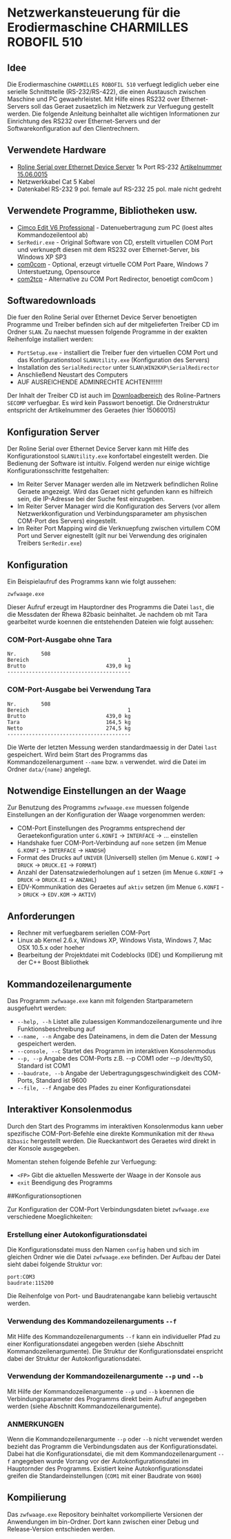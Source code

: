 # __Netzwerkansteuerung für die Erodiermaschine CHARMILLES ROBOFIL 510__

## Idee

Die Erodiermaschine `CHARMILLES ROBOFIL 510` verfuegt lediglich ueber eine serielle Schnittstelle (RS-232/RS-422), die einen Austausch zwischen Maschine und PC gewaehrleistet. Mit Hilfe eines RS232 over Ethernet-Servers soll das Geraet zusaetzlich im Netzwerk zur Verfuegung gestellt werden.
Die folgende Anleitung beinhaltet alle wichtigen Informationen zur Einrichtung des RS232 over Ethernet-Servers und der Softwarekonfiguration auf den Clientrechnern.

## Verwendete Hardware
* [Roline Serial over Ethernet Device Server](https://www.secomp.de "Secomp Computer Products") 1x Port RS-232 [Artikelnummer 15.06.0015](https://www.secomp.de/roline_rs232_uber_ethernet_adapter/15060015.html "Produktinformation")
* Netzwerkkabel Cat 5 Kabel
* Datenkabel RS-232 9 pol. female auf RS-232 25 pol. male nicht gedreht

## Verwendete Programme, Bibliotheken usw.
* [Cimco Edit V6 Professional](http://http://www.cimco.com/ "Informationen zu Cimco Edit V6 Professional") - Datenuebertragung zum PC (loest altes Kommandozeilentool ab)
* `SerRedir.exe` - Original Software von CD, erstellt virtuellen COM Port und verknuepft diesen mit dem RS232 over Ethernet-Server, bis Windows XP SP3
* [com0com](http://com0com.sourceforge.net/ "Erstellt virtuelle COM-Port-Paare") - Optional, erzeugt virtuelle COM Port Paare, Windows 7 Unterstuetzung, Opensource
* [com2tcp](http://sourceforge.net/projects/com0com/files/ "COM Port zu TCP Redirector") - Alternative zu COM Port Redirector, benoetigt com0com )

## Softwaredownloads

Die fuer den Roline Serial over Ethernet Device Server benoetigten Programme und Treiber befinden sich auf der mitgelieferten Treiber CD im Ordner `SLAN`.
Zu naechst muessen folgende Programme in der exakten Reihenfolge installiert werden:

* `PortSetup.exe` - installiert die Treiber fuer den virtuellen COM Port und das Konfigurationstool `SLANUtility.exe` (Konfiguration des Servers)
* Installation des `SerialRedirector` unter `SLAN\WIN2KXP\SerialRedirector`
* Anschließend Neustart des Computers
* AUF AUSREICHENDE ADMINRECHTE ACHTEN!!!!!!!

Der Inhalt der Treiber CD ist auch im [Downloadbereich](http://dl.rotronic.ch/Web%20Client/ListDir.htm "SECOMP DOWNLOAD BEREICH") des Roline-Partners `SECOMP` verfuegbar. Es wird kein Passwort benoetigt.
Die Ordnerstruktur entspricht der Artikelnummer des Geraetes (hier 15060015)


## Konfiguration Server

Der Roline Serial over Ethernet Device Server kann mit Hilfe des Konfigurationstool `SLANUtility.exe` konfortabel eingestellt werden.
Die Bedienung der Software ist intuitiv. Folgend werden nur einige wichtige Konfigurationsschritte festgehalten:

* Im Reiter Server Manager werden alle im Netzwerk befindlichen Roline Geraete angezeigt. Wird das Geraet nicht gefunden kann es hilfreich sein, die IP-Adresse bei der Suche fest einzugeben.
* Im Reiter Server Manager wird die Konfiguration des Servers (vor allem Netzwerkkonfiguration und Verbindungsparameter am physischen COM-Port des Servers) eingestellt.
* Im Reiter Port Mapping wird die Verknuepfung zwischen virtullem COM Port und Server eignestellt (gilt nur bei Verwendung des originalen Treibers `SerRedir.exe`)

## Konfiguration
Ein Beispielaufruf des Programms kann wie folgt aussehen:

	zwfwaage.exe

Dieser Aufruf erzeugt im Hauptordner des Programms die Datei `last`, die die Messdaten der Rhewa 82basic beinhaltet.
Je nachdem ob mit Tara gearbeitet wurde koennen die entstehenden Dateien wie folgt aussehen:

### COM-Port-Ausgabe ohne Tara

	Nr.        508
	Bereich                                1
	Brutto                          439,0 kg
	----------------------------------------


### COM-Port-Ausgabe bei Verwendung Tara

	Nr.        508
	Bereich                                1
	Brutto                          439,0 kg
	Tara                            164,5 kg
	Netto                           274,5 kg
	----------------------------------------


Die Werte der letzten Messung werden standardmaessig in der Datei `last` gespeichert. Wird beim Start des Programms das Kommandozeilenargument `--name` bzw. `n` verwendet. wird die Datei im Ordner `data/{name}` angelegt.


## Notwendige Einstellungen an der Waage

Zur Benutzung des Programms `zwfwaage.exe` muessen folgende Einstellungen an der Konfiguration der Waage vorgenommen werden:

* COM-Port Einstellungen des Programms entsprechend der Geraetekonfiguration unter `G.KONFI` -> `INTERFACE` -> ... einstellen
* Handshake fuer COM-Port-Verbindung auf `none` setzen (im Menue `G.KONFI` -> `INTERFACE` -> `HANDSH`)
* Format des Drucks auf `UNIVER` (Universell) stellen (im Menue `G.KONFI` -> `DRUCK` -> `DRUCK.EI` -> `FORMAT`)
* Anzahl der Datensatzwiederholungen auf `1` setzen (im Menue `G.KONFI` -> `DRUCK` -> `DRUCK.EI` -> `ANZAHL`)
* EDV-Kommunikation des Geraetes auf `aktiv` setzen (im Menue `G.KONFI` -> `DRUCK` -> `EDV.KOM` -> `AKTIV`)

## Anforderungen

* Rechner mit verfuegbarem seriellen COM-Port
* Linux ab Kernel 2.6.x, Windows XP, Windows Vista, Windows 7, Mac OSX 10.5.x oder hoeher
* Bearbeitung der Projektdatei mit Codeblocks (IDE) und Kompilierung mit der C++ Boost Bibliothek

## Kommandozeilenargumente

Das Programm `zwfwaage.exe` kann mit folgenden Startparametern ausgefuehrt werden:

* `--help, --h` Listet alle zulaessigen Kommandozeilenargumente und ihre Funktionsbeschreibung auf
* `--name, --n` Angabe des Dateinamens, in dem die Daten der Messung gespeichert werden.
* `--console, --c` Startet des Programm im interaktiven Konsolenmodus
* `--p, --p` Angabe des COM-Ports z.B. --p COM1 oder --p /dev/ttyS0, Standard ist COM1
* `--baudrate, --b` Angabe der Uebertragungsgeschwindigkeit des COM-Ports, Standard ist 9600
* `--file, --f` Angabe des Pfades zu einer Konfigurationsdatei

## Interaktiver Konsolenmodus

Durch den Start des Programms im interaktiven Konsolenmodus kann ueber spezifische COM-Port-Befehle eine direkte Kommunikation mit der `Rhewa 82basic` hergestellt werden.
Die Rueckantwort des Geraetes wird direkt in der Konsole ausgegeben.

Momentan stehen folgende Befehle zur Verfuegung:

* `<FP>` Gibt die aktuellen Messwerte der Waage in der Konsole aus
* `exit` Beendigung des Programms

##Konfigurationsoptionen

Zur Konfiguration der COM-Port Verbindungsdaten bietet `zwfwaage.exe` verschiedene Moeglichkeiten:


### Erstellung einer Autokonfigurationsdatei

Die Konfigurationsdatei muss den Namen `config` haben und sich im gleichen Ordner wie die Datei `zwfwaage.exe` befinden. Der Aufbau der Datei sieht dabei folgende Struktur vor:
	
	port:COM3
	baudrate:115200

Die Reihenfolge von Port- und Baudratenangabe kann beliebig vertauscht werden.


### Verwendung des Kommandozeilenarguments `--f`

Mit Hilfe des Kommandozeilenarguments `--f` kann ein individueller Pfad zu einer Konfigurationsdatei angegeben werden (siehe Abschnitt Kommandozeilenargumente).
Die Struktur der Konfigurationsdatei enspricht dabei der Struktur der Autokonfigurationsdatei.

### Verwendung der Kommandozeilenargumente `--p` und `--b`

Mit Hilfe der Kommandozeilenargumente `--p` und `--b` koennen die Verbindungsparameter des Programms direkt beim Aufruf angegeben werden (siehe Abschnitt Kommandozeilenargumente).



### ANMERKUNGEN

Wenn die Kommandozeilenargumente `--p` oder `--b` nicht verwendet werden bezieht das Programm die Verbindungsdaten aus der Konfigurationsdatei. Dabei hat die Konfigurationsdatei, die mit dem Kommandozeilenargument `--f` angegeben wurde Vorrang vor der Autokonfigurationsdatei im Hauptornder des Programms.
Existiert keine Autokonfigurationsdatei greifen die Standardeinstellungen (`COM1` mit einer Baudrate von `9600`)


## Kompilierung

Das `zwfwaage.exe` Repository beinhaltet vorkompilierte Versionen der Anwendungen im bin-Ordner. Dort kann zwischen einer Debug und Release-Version entschieden werden.
